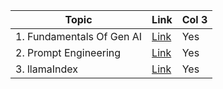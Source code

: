 | Topic                   |  Link      | Col 3      |
| ---------------                | --------------- | --------------- |
| 1. Fundamentals Of Gen AI |  [Link](https://github.com/edquestofficial/gen-ai-case-study/tree/main/research/01_Fundamentals_Of_Gen_AI)               |      Yes        |
| 2. Prompt Engineering |  [Link](https://github.com/edquestofficial/gen-ai-case-study/tree/main/research/02_Prompt_Engineering)               |      Yes        |
| 3. llamaIndex |  [Link](https://github.com/edquestofficial/gen-ai-case-study/tree/main/research/03_llamaindex)               |      Yes        |